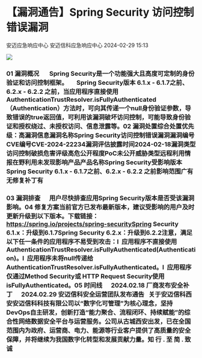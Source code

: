 #  【漏洞通告】Spring Security 访问控制错误漏洞   
安迈应急响应中心  安迈信科应急响应中心   2024-02-29 15:13  
  
![](https://mmbiz.qpic.cn/mmbiz_png/tdibEPWdubQUgErMslSgzVibGKdSFkWPTbTgu83UTXdNYm7eOxRSmuNmOjUIxdicy73wTLufCMnbs6CAsc3uicJUcg/640?wx_fmt=png "")  
### 01 漏洞概况       Spring Security是一个功能强大且高度可定制的身份验证和访问控制框架。      Spring Security版本 6.1.x - 6.1.7之前、6.2.x - 6.2.2 之前，当应用程序直接使用AuthenticationTrustResolver.isFullyAuthenticated（Authentication）方法时，可向其传递一个null身份验证参数，导致错误的true返回值，可利用该漏洞破坏访问控制，可能导致身份验证和授权绕过、未授权访问、信息泄露等。02 漏洞处置综合处置优先级：高漏洞信息漏洞名称Spring Security访问控制错误漏洞漏洞编号CVE编号CVE-2024-22234漏洞评估披露时间2024-02-18漏洞类型访问控制破损危害评级高危公开程度PoC未公开威胁类型远程利用情报在野利用未发现影响产品产品名称Spring Security受影响版本Spring Security 6.1.x - 6.1.7之前、6.2.x - 6.2.2 之前影响范围广有无修复补丁有  
### 03 漏洞排查      用户尽快排查应用Spring Security版本是否受该漏洞影响。04 修复方案当前官方已发布最新版本，建议受影响的用户及时更新升级到以下版本。下载链接：https://spring.io/projects/spring-securitySpring Security 6.1.x：升级到6.1.7Spring Security 6.2.x：升级到6.2.2注意，满足以下任一条件的应用程序不易受到攻击：l  应用程序不直接使用 AuthenticationTrustResolver.isFullyAuthenticated(Authentication)。l  应用程序未将null传递给AuthenticationTrustResolver.isFullyAuthenticated。l  应用程序仅通过Method Security或 HTTP Request Security使用 isFullyAuthenticated。05 时间线      2024.02.18 厂商发布安全补丁      2024.02.29 安迈信科安全运营团队发布通告   关于安迈信科西安安迈信科科技有限公司以“数字化可管理”为核心理念，坚持DevOps自主研发，创新打造“能力聚合、流程闭环、持续赋能”的综合性网络数据安全平台与运营服务。公司从古城西安出发，已在全国范围内为政府、运营商、电力、能源等行业客户提供了高质量的安全保障，并将继续为我国数字化转型和发展贡献力量。知 行 . 至 简 . 致 诚  
  
  
